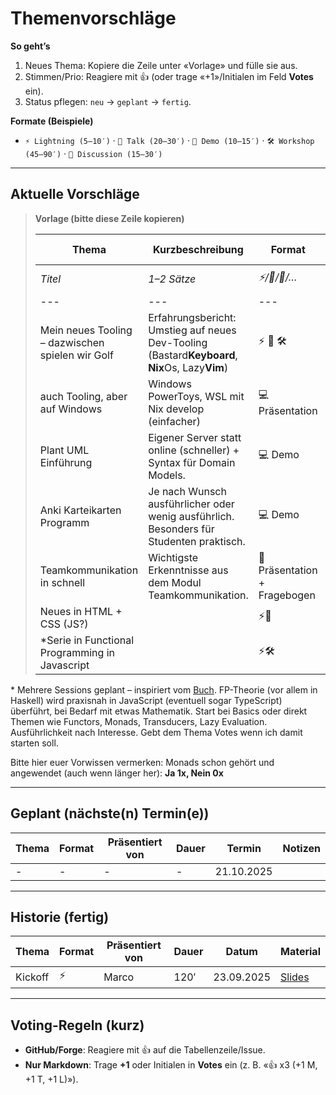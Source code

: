 # Themenvorschläge

**So geht’s**

1. Neues Thema: Kopiere die Zeile unter «Vorlage» und fülle sie aus.
2. Stimmen/Prio: Reagiere mit 👍 (oder trage «+1»/Initialen im Feld **Votes** ein).
3. Status pflegen: `neu` → `geplant` → `fertig`.

**Formate (Beispiele)**

- `⚡️ Lightning (5–10′)` · `🎤 Talk (20–30′)` · `🧪 Demo (10–15′)` · `🛠 Workshop (45–90′)` · `💬 Discussion (15–30′)`

---

## Aktuelle Vorschläge

> **Vorlage (bitte diese Zeile kopieren)**
>
> | Thema                                            | Kurzbeschreibung                                                                               | Format                      | Vorgeschlagen von | Präsentiert von | Dauer       | Status               | Votes |
> | ------------------------------------------------ | ---------------------------------------------------------------------------------------------- | --------------------------- | ----------------- | --------------- | ----------- | -------------------- | ----- |
> | _Titel_                                          | _1–2 Sätze_                                                                                    | _⚡️/🎤/🧪/…_               | _Name_            | _Name/gesucht_  | _z. B. 15′_ | `neu`                | 👍 x0 |
> | ---                                              | ---                                                                                            | ---                         | ---               | ---             | ---         | ---                  | ---   |
> | Mein neues Tooling – dazwischen spielen wir Golf | Erfahrungsbericht: Umstieg auf neues Dev-Tooling (Bastard**Keyboard**, **Nix**Os, Lazy**Vim**) | ⚡️ 🧪 🛠                   | Marco             | Marco           | -           | `neu`                | 👍 x1 |
> | auch Tooling, aber auf Windows                   | Windows PowerToys, WSL mit Nix develop (einfacher)                                             | 💻 Präsentation             | Jasmin            | Jasmin          | 10 Min      | `noch nicht geplant` | 👍 x0 |
> | Plant UML Einführung                             | Eigener Server statt online (schneller) + Syntax für Domain Models.                            | 💻 Demo                     | Jasmin            | Jasmin          | 10 Min      | `noch nicht geplant` | 👍 x0 |
> | Anki Karteikarten Programm                       | Je nach Wunsch ausführlicher oder wenig ausführlich. Besonders für Studenten praktisch.        | 💻 Demo                     | Jasmin            | Jasmin          | 10-? Min    | `noch nicht geplant` | 👍 x0 |
> | Teamkommunikation in schnell                     | Wichtigste Erkenntnisse aus dem Modul Teamkommunikation.                                       | 🎤Präsentation + Fragebogen | Jasmin            | Jasmin          | ?           | `noch nicht geplant` | 👍 x0 |
> | Neues in HTML + CSS (JS?)                        |                                                                                                | ⚡️🎤                       | Jasmin            |                 |             | `idee`               | 👍 x1 |
> | \*Serie in Functional Programming in Javascript  |                                                                                                | ⚡️🛠                       | Marco             | Marco           | ?           | Idee                 | Votes |

\* Mehrere Sessions geplant – inspiriert vom [Buch](https://amzn.eu/d/gE9sjTR). FP-Theorie (vor allem in Haskell) wird praxisnah in JavaScript (eventuell sogar TypeScript) überführt, bei Bedarf mit etwas Mathematik. Start bei Basics oder direkt Themen wie Functors, Monads, Transducers, Lazy Evaluation. Ausführlichkeit nach Interesse. Gebt dem Thema Votes wenn ich damit starten soll.

Bitte hier euer Vorwissen vermerken:
Monads schon gehört und angewendet (auch wenn länger her): **Ja 1x, Nein 0x**

---

## Geplant (nächste(n) Termin(e))

| Thema | Format | Präsentiert von | Dauer | Termin     | Notizen |
| ----- | ------ | --------------- | ----- | ---------- | ------- |
| -     | -      | -               | -     | 21.10.2025 |         |

---

## Historie (fertig)

| Thema   | Format | Präsentiert von | Dauer | Datum      | Material                                                                       |
| ------- | ------ | --------------- | ----- | ---------- | ------------------------------------------------------------------------------ |
| Kickoff | ⚡️    | Marco           | 120′  | 23.09.2025 | [Slides](https://github.com/Software-Crafters-Meetup/Kickoff/tree/main/slides) |

---

## Voting-Regeln (kurz)

- **GitHub/Forge**: Reagiere mit 👍 auf die Tabellenzeile/Issue.
- **Nur Markdown**: Trage **+1** oder Initialen in **Votes** ein (z. B. «👍 x3 (+1 M, +1 T, +1 L)»).
